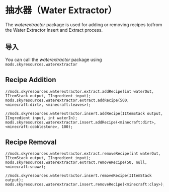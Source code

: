 # 抽水器（Water Extractor）
The *waterextractor* package is used for adding or removing recipes to/from the Water Extractor Insert and Extract process.

## 导入
You can call the *waterextractor* package using `mods.skyresources.waterextractor`

## Recipe Addition

```zenscript
//mods.skyresources.waterextractor.extract.addRecipe(int waterOut, IItemStack output, IIngredient input);
mods.skyresources.waterextractor.extract.addRecipe(500, <minecraft:dirt>, <minecraft:leaves>);

//mods.skyresources.waterextractor.insert.addRecipe(IItemStack output, IIngredient input, int waterIn);
mods.skyresources.waterextractor.insert.addRecipe(<minecraft:dirt>, <minecraft:cobblestone>, 100);
```

## Recipe Removal

```zenscript
//mods.skyresources.waterextractor.extract.removeRecipe(int waterOut, IItemStack output, IIngredient input);
mods.skyresources.waterextractor.extract.removeRecipe(50, null, <minecraft:snow>);

//mods.skyresources.waterextractor.insert.removeRecipe(IItemStack output);
mods.skyresources.waterextractor.insert.removeRecipe(<minecraft:clay>);
```